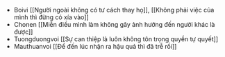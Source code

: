 - Boivi [[Người ngoài không có tư cách thay họ]], [[Không phải việc của mình thì đừng có xía vào]]
- Chonen [[Miễn điều mình làm không gây ảnh hưởng đến người khác là được]]
- Tuongduongvoi [[Sự can thiệp là luôn không tôn trọng quyền tự quyết]]
- Mauthuanvoi [[Để đến lúc nhận ra hậu quả thì đã trễ rồi]]